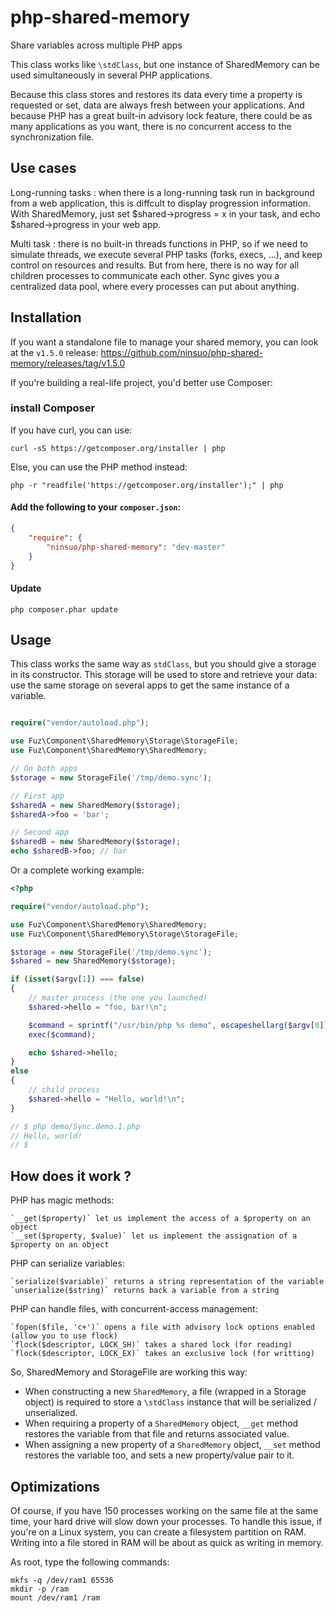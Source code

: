 php-shared-memory
=================


Share variables across multiple PHP apps

This class works like `\stdClass`, but one instance of SharedMemory can be used simultaneously in several PHP applications.

Because this class stores and restores its data every time a property is requested or set, data are always fresh between
your applications. And because PHP has a great built-in advisory lock feature, there could be as many applications as
you want, there is no concurrent access to the synchronization file.

Use cases
---------

Long-running tasks : when there is a long-running task run in background from a web application,
this is diffcult to display progression information. With SharedMemory, just set $shared->progress = x in your
task, and echo $shared->progress in your web app.

Multi task : there is no built-in threads functions in PHP, so if we need to simulate threads, we execute
several PHP tasks (forks, execs, ...), and keep control on resources and results. But from here, there is
no way for all children processes to communicate each other. Sync gives you a centralized data pool, where
every processes can put about anything.

Installation
---------

If you want a standalone file to manage your shared memory, you can look at the `v1.5.0` release:
https://github.com/ninsuo/php-shared-memory/releases/tag/v1.5.0

If you're building a real-life project, you'd better use Composer:

### install Composer

If you have curl, you can use:

`curl -sS https://getcomposer.org/installer | php`

Else, you can use the PHP method instead:

`php -r "readfile('https://getcomposer.org/installer');" | php`

#### Add the following to your `composer.json`:

```json
{
    "require": {
        "ninsuo/php-shared-memory": "dev-master"
    }
}
```

#### Update

`php composer.phar update`

Usage
---------

This class works the same way as `stdClass`, but you should give a storage in its constructor.
This storage will be used to store and retrieve your data: use the same storage on several apps to get the same instance of a variable.

```php

require("vendor/autoload.php");

use Fuz\Component\SharedMemory\Storage\StorageFile;
use Fuz\Component\SharedMemory\SharedMemory;

// On both apps
$storage = new StorageFile('/tmp/demo.sync');

// First app
$sharedA = new SharedMemory($storage);
$sharedA->foo = 'bar';

// Second app
$sharedB = new SharedMemory($storage);
echo $sharedB->foo; // bar

```

Or a complete working example:

```php
<?php

require("vendor/autoload.php");

use Fuz\Component\SharedMemory\SharedMemory;
use Fuz\Component\SharedMemory\Storage\StorageFile;

$storage = new StorageFile('/tmp/demo.sync');
$shared = new SharedMemory($storage);

if (isset($argv[1]) === false)
{
    // master process (the one you launched)
    $shared->hello = "foo, bar!\n";

    $command = sprintf("/usr/bin/php %s demo", escapeshellarg($argv[0]));
    exec($command);

    echo $shared->hello;
}
else
{
    // child process
    $shared->hello = "Hello, world!\n";
}

// $ php demo/Sync.demo.1.php
// Hello, world!
// $

```

How does it work ?
---------

PHP has magic methods:

    `__get($property)` let us implement the access of a $property on an object
    `__set($property, $value)` let us implement the assignation of a $property on an object

PHP can serialize variables:

    `serialize($variable)` returns a string representation of the variable
    `unserialize($string)` returns back a variable from a string

PHP can handle files, with concurrent-access management:

    `fopen($file, 'c+')` opens a file with advisory lock options enabled (allow you to use flock)
    `flock($descriptor, LOCK_SH)` takes a shared lock (for reading)
    `flock($descriptor, LOCK_EX)` takes an exclusive lock (for writting)

So, SharedMemory and StorageFile are working this way:

- When constructing a new `SharedMemory`, a file (wrapped in a Storage object) is required to store a `\stdClass` instance that will be serialized / unserialized.
- When requiring a property of a `SharedMemory` object, `__get` method restores the variable from that file and returns associated value.
- When assigning a new property of a `SharedMemory` object, `__set` method restores the variable too, and sets a new property/value pair to it.

Optimizations
---------

Of course, if you have 150 processes working on the same file at the same time, your hard drive will slow down your processes.
To handle this issue, if you're on a Linux system, you can create a filesystem partition on RAM.
Writing into a file stored in RAM will be about as quick as writing in memory.

As root, type the following commands:

```
mkfs -q /dev/ram1 65536
mkdir -p /ram
mount /dev/ram1 /ram
```
